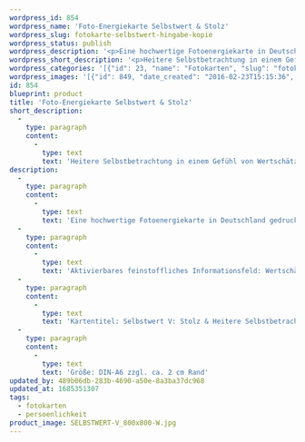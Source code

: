 ```yaml
---
wordpress_id: 854
wordpress_name: 'Foto-Energiekarte Selbstwert & Stolz'
wordpress_slug: fotokarte-selbstwert-hingabe-kopie
wordpress_status: publish
wordpress_description: '<p>Eine hochwertige Fotoenergiekarte in Deutschland gedruckt und in Handarbeit laminiert.  Sie ist in Postkartengröße (DIN-A6) gut zu transportieren und kann auch auf den Körper aufgelegt werden.</p><p>Aktivierbares feinstoffliches Informationsfeld: Wertschätzung - Sich selbst erfahren - Stolz - Heiterkeit - Reflexion: Die Karten der Reihe "Selbstwert" repräsentieren Energiefelder eines natürlichen Selbstbewusstseins, gekoppelt mit Selbstachtung. Im fünften Energiefeld dieser Reihe "Stolz &amp; heitere Selbstbetrachtung" ist Selbstbetrachtung einfach und positiv. Heiterkeit ist hier eine Haltung der Akzeptanz sämtlicher Seiten der eigenen Persönlichkeit gegenüber, welche in der Selbstreflexion erkannt werden. "Stolz" bezeichnet hier das Grundverständnis von sich selbst als wertvollen Erdenbürger im Kreis anderer, ebenso wertvoller Mitbürger. Entgegen der sonst häufig üblichen Verwendung dieses Wortes im Sinne einer besonderen Auszeichnung vor anderen, bezeichnet es hier eine Auffassung von sich selbst als gleichgestellt unter Gleichen. Dies aber in Wertschätzung und mit Stolz auf sich als individuellen Teil einer größeren Einheit.</p><p>Kartentitel: Selbstwert V: Stolz &amp; Heitere Selbstbetrachtung. Reihe: Selbstwert. Schwingung: Grün</p><p>Größe: DIN-A6 zzgl. ca. 2 cm Rand<br />Andere Formate sind individuell für Sie innerhalb weniger Tage herstellbar. Bitte kontaktieren Sie uns hierfür unter <a href="mailto:info@elvedenverlag.de">info@elvedenverlag.de</a>.</p><p><a href="https://my.feenbaum.de/anwendung-energiebilder-foto-laminiert/">Anwendungshinweise</a>      <a href="https://my.feenbaum.de/produktinformationen-fotokarten/">Produktinformationen</a></p>'
wordpress_short_description: '<p>Heitere Selbstbetrachtung in einem Gefühl von Wertschätzung für sich selbst</p>'
wordpress_categories: '[{"id": 23, "name": "Fotokarten", "slug": "fotokarten"}, {"id": 37, "name": "Pers\u00f6nlichkeit", "slug": "persoenlichkeit"}]'
wordpress_images: '[{"id": 849, "date_created": "2016-02-23T15:15:36", "date_created_gmt": "2016-02-23T13:15:36", "date_modified": "2016-02-23T15:15:36", "date_modified_gmt": "2016-02-23T13:15:36", "src": "https://my.feenbaum.de/wp-content/uploads/2016/02/SELBSTWERT-V_800x800-W.jpg", "name": "SELBSTWERT-V_800x800-W", "alt": ""}]'
id: 854
blueprint: product
title: 'Foto-Energiekarte Selbstwert & Stolz'
short_description:
  -
    type: paragraph
    content:
      -
        type: text
        text: 'Heitere Selbstbetrachtung in einem Gefühl von Wertschätzung für sich selbst'
description:
  -
    type: paragraph
    content:
      -
        type: text
        text: 'Eine hochwertige Fotoenergiekarte in Deutschland gedruckt und in Handarbeit laminiert.  Sie ist in Postkartengröße (DIN-A6) gut zu transportieren und kann auch auf den Körper aufgelegt werden.'
  -
    type: paragraph
    content:
      -
        type: text
        text: 'Aktivierbares feinstoffliches Informationsfeld: Wertschätzung - Sich selbst erfahren - Stolz - Heiterkeit - Reflexion: Die Karten der Reihe "Selbstwert" repräsentieren Energiefelder eines natürlichen Selbstbewusstseins, gekoppelt mit Selbstachtung. Im fünften Energiefeld dieser Reihe "Stolz & heitere Selbstbetrachtung" ist Selbstbetrachtung einfach und positiv. Heiterkeit ist hier eine Haltung der Akzeptanz sämtlicher Seiten der eigenen Persönlichkeit gegenüber, welche in der Selbstreflexion erkannt werden. "Stolz" bezeichnet hier das Grundverständnis von sich selbst als wertvollen Erdenbürger im Kreis anderer, ebenso wertvoller Mitbürger. Entgegen der sonst häufig üblichen Verwendung dieses Wortes im Sinne einer besonderen Auszeichnung vor anderen, bezeichnet es hier eine Auffassung von sich selbst als gleichgestellt unter Gleichen. Dies aber in Wertschätzung und mit Stolz auf sich als individuellen Teil einer größeren Einheit.'
  -
    type: paragraph
    content:
      -
        type: text
        text: 'Kartentitel: Selbstwert V: Stolz & Heitere Selbstbetrachtung. Reihe: Selbstwert. Schwingung: Grün'
  -
    type: paragraph
    content:
      -
        type: text
        text: 'Größe: DIN-A6 zzgl. ca. 2 cm Rand'
updated_by: 489b06db-283b-4690-a50e-8a3ba37dc968
updated_at: 1685351307
tags:
  - fotokarten
  - persoenlichkeit
product_image: SELBSTWERT-V_800x800-W.jpg
---
```

